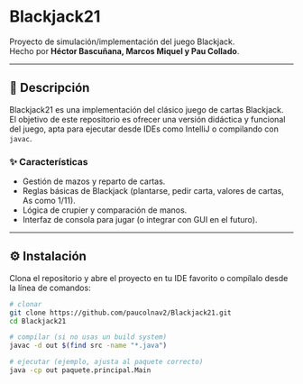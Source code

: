 # Blackjack21

Proyecto de simulación/implementación del juego Blackjack.  
Hecho por **Héctor Bascuñana, Marcos Miquel y Pau Collado**.

---

## 📖 Descripción
Blackjack21 es una implementación del clásico juego de cartas Blackjack.  
El objetivo de este repositorio es ofrecer una versión didáctica y funcional del juego, apta para ejecutar desde IDEs como IntelliJ o compilando con `javac`.

### ✨ Características
- Gestión de mazos y reparto de cartas.  
- Reglas básicas de Blackjack (plantarse, pedir carta, valores de cartas, As como 1/11).  
- Lógica de crupier y comparación de manos.  
- Interfaz de consola para jugar (o integrar con GUI en el futuro).  

---

## ⚙️ Instalación
Clona el repositorio y abre el proyecto en tu IDE favorito o compílalo desde la línea de comandos:

```bash
# clonar
git clone https://github.com/paucolnav2/Blackjack21.git
cd Blackjack21

# compilar (si no usas un build system)
javac -d out $(find src -name "*.java")

# ejecutar (ejemplo, ajusta al paquete correcto)
java -cp out paquete.principal.Main
